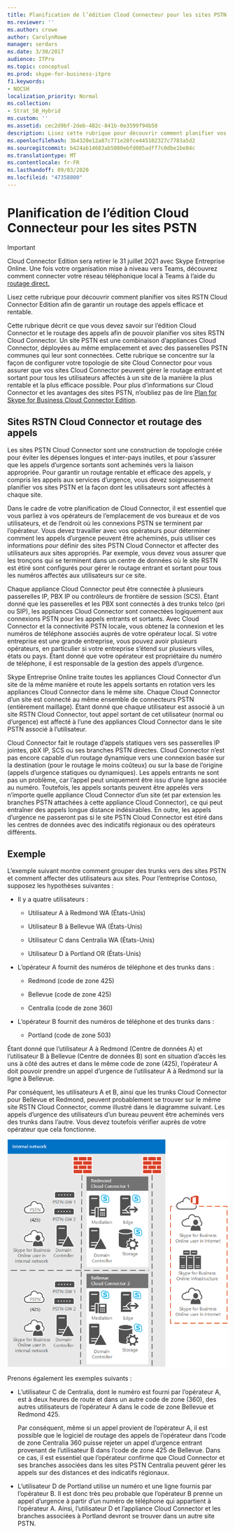 ```yaml
---
title: Planification de l’édition Cloud Connecteur pour les sites PSTN
ms.reviewer: ''
ms.author: crowe
author: CarolynRowe
manager: serdars
ms.date: 3/30/2017
audience: ITPro
ms.topic: conceptual
ms.prod: skype-for-business-itpro
f1.keywords:
- NOCSH
localization_priority: Normal
ms.collection:
- Strat_SB_Hybrid
ms.custom: ''
ms.assetid: cec2d9bf-2deb-482c-841b-0e3599f94b50
description: Lisez cette rubrique pour découvrir comment planifier vos sites RSTN Cloud Connector Edition afin de garantir un routage des appels efficace et rentable.
ms.openlocfilehash: 3b4320e12a87c771e28fce445102327c7783a5d2
ms.sourcegitcommit: b424ab14683ab5080ebfd085adff7c0dbe1be84c
ms.translationtype: MT
ms.contentlocale: fr-FR
ms.lasthandoff: 09/03/2020
ms.locfileid: "47358800"
---
```

# <a name="plan-for-cloud-connector-edition-pstn-sites"></a>Planification de l’édition Cloud Connecteur pour les sites PSTN

> [!Important]
> Cloud Connector Edition sera retirer le 31 juillet 2021 avec Skype Entreprise Online. Une fois votre organisation mise à niveau vers Teams, découvrez comment connecter votre réseau téléphonique local à Teams à l’aide du [routage direct.](https://docs.microsoft.com/MicrosoftTeams/direct-routing-landing-page)
 
Lisez cette rubrique pour découvrir comment planifier vos sites RSTN Cloud Connector Edition afin de garantir un routage des appels efficace et rentable.
  
Cette rubrique décrit ce que vous devez savoir sur l’édition Cloud Connector et le routage des appels afin de pouvoir planifier vos sites RSTN Cloud Connector. Un site PSTN est une combinaison d’appliances Cloud Connector, déployées au même emplacement et avec des passerelles PSTN communes qui leur sont connectées. Cette rubrique se concentre sur la façon de configurer votre topologie de site Cloud Connector pour vous assurer que vos sites Cloud Connector peuvent gérer le routage entrant et sortant pour tous les utilisateurs affectés à un site de la manière la plus rentable et la plus efficace possible. Pour plus d’informations sur Cloud Connector et les avantages des sites PSTN, n’oubliez pas de lire [Plan for Skype for Business Cloud Connector Edition](plan-skype-for-business-cloud-connector-edition.md). 
  
## <a name="cloud-connector-pstn-sites-and-call-routing"></a>Sites RSTN Cloud Connector et routage des appels

Les sites PSTN Cloud Connector sont une construction de topologie créée pour éviter les dépenses longues et inter-pays inutiles, et pour s’assurer que les appels d’urgence sortants sont acheminés vers la liaison appropriée. Pour garantir un routage rentable et efficace des appels, y compris les appels aux services d’urgence, vous devez soigneusement planifier vos sites PSTN et la façon dont les utilisateurs sont affectés à chaque site. 
  
Dans le cadre de votre planification de Cloud Connector, il est essentiel que vous parliez à vos opérateurs de l’emplacement de vos bureaux et de vos utilisateurs, et de l’endroit où les connexions PSTN se terminent par l’opérateur. Vous devez travailler avec vos opérateurs pour déterminer comment les appels d’urgence peuvent être acheminés, puis utiliser ces informations pour définir des sites PSTN Cloud Connector et affecter des utilisateurs aux sites appropriés. Par exemple, vous devez vous assurer que les tronçons qui se terminent dans un centre de données où le site RSTN est étiré sont configurés pour gérer le routage entrant et sortant pour tous les numéros affectés aux utilisateurs sur ce site. 
  
Chaque appliance Cloud Connector peut être connectée à plusieurs passerelles IP, PBX IP ou contrôleurs de frontière de session (SCS). Étant donné que les passerelles et les PBX sont connectés à des trunks telco (pri ou SIP), les appliances Cloud Connector sont connectées logiquement aux connexions PSTN pour les appels entrants et sortants. Avec Cloud Connector et la connectivité PSTN locale, vous obtenez la connexion et les numéros de téléphone associés auprès de votre opérateur local. Si votre entreprise est une grande entreprise, vous pouvez avoir plusieurs opérateurs, en particulier si votre entreprise s’étend sur plusieurs villes, états ou pays. Étant donné que votre opérateur est propriétaire du numéro de téléphone, il est responsable de la gestion des appels d’urgence.
  
Skype Entreprise Online traite toutes les appliances Cloud Connector d’un site de la même manière et route les appels sortants en rotation vers les appliances Cloud Connector dans le même site. Chaque Cloud Connector d’un site est connecté au même ensemble de connecteurs PSTN (entièrement maillage). Étant donné que chaque utilisateur est associé à un site RSTN Cloud Connector, tout appel sortant de cet utilisateur (normal ou d’urgence) est affecté à l’une des appliances Cloud Connector dans le site PSTN associé à l’utilisateur. 
  
Cloud Connector fait le routage d’appels statiques vers ses passerelles IP jointes, pbX IP, SCS ou ses branches PSTN directes. Cloud Connector n’est pas encore capable d’un routage dynamique vers une connexion basée sur la destination (pour le routage le moins coûteux) ou sur la base de l’origine (appels d’urgence statiques ou dynamiques). Les appels entrants ne sont pas un problème, car l’appel peut uniquement être issu d’une ligne associée au numéro. Toutefois, les appels sortants peuvent être appelés vers n’importe quelle appliance Cloud Connector d’un site (et par extension les branches PSTN attachées à cette appliance Cloud Connector), ce qui peut entraîner des appels longue distance indésirables. En outre, les appels d’urgence ne passeront pas si le site PSTN Cloud Connector est étiré dans les centres de données avec des indicatifs régionaux ou des opérateurs différents.
  
## <a name="an-example"></a>Exemple

L’exemple suivant montre comment grouper des trunks vers des sites PSTN et comment affecter des utilisateurs aux sites. Pour l’entreprise Contoso, supposez les hypothèses suivantes :
  
- Il y a quatre utilisateurs : 
    
  - Utilisateur A à Redmond WA (États-Unis)
    
  - Utilisateur B à Bellevue WA (États-Unis)
    
  - Utilisateur C dans Centralia WA (États-Unis)
    
  - Utilisateur D à Portland OR (États-Unis)
    
- L’opérateur A fournit des numéros de téléphone et des trunks dans :
    
  - Redmond (code de zone 425)
    
  - Bellevue (code de zone 425)
    
  - Centralia (code de zone 360)
    
- L’opérateur B fournit des numéros de téléphone et des trunks dans :
    
  -  Portland (code de zone 503)
    
Étant donné que l’utilisateur A à Redmond (Centre de données A) et l’utilisateur B à Bellevue (Centre de données B) sont en situation d’accès les uns à côté des autres et dans le même code de zone (425), l’opérateur A doit pouvoir prendre un appel d’urgence de l’utilisateur A à Redmond sur la ligne à Bellevue. 
  
Par conséquent, les utilisateurs A et B, ainsi que les trunks Cloud Connector pour Bellevue et Redmond, peuvent probablement se trouver sur le même site RSTN Cloud Connector, comme illustré dans le diagramme suivant. Les appels d’urgence des utilisateurs d’un bureau peuvent être acheminés vers des trunks dans l’autre. Vous devez toutefois vérifier auprès de votre opérateur que cela fonctionne.
  
![Comment configurer des sites PSTN](../../media/2659caa7-9c18-4d4f-9c7a-61d0e6a07dc3.png)
  
Prenons également les exemples suivants :
  
- L’utilisateur C de Centralia, dont le numéro est fourni par l’opérateur A, est à deux heures de route et dans un autre code de zone (360), des autres utilisateurs de l’opérateur A dans le code de zone Bellevue et Redmond 425. 
    
    Par conséquent, même si un appel provient de l’opérateur A, il est possible que le logiciel de routage des appels de l’opérateur dans l’code de zone Centralia 360 puisse rejeter un appel d’urgence entrant provenant de l’utilisateur B dans l’code de zone 425 de Bellevue. Dans ce cas, il est essentiel que l’opérateur confirme que Cloud Connector et ses branches associées dans les sites PSTN Centralia peuvent gérer les appels sur des distances et des indicatifs régionaux.
    
- L’utilisateur D de Portland utilise un numéro et une ligne fournis par l’opérateur B. Il est donc très peu probable que l’opérateur B prenne un appel d’urgence à partir d’un numéro de téléphone qui appartient à l’opérateur A. Ainsi, l’utilisateur D et l’appliance Cloud Connector et les branches associées à Portland devront se trouver dans un autre site PSTN.
    

